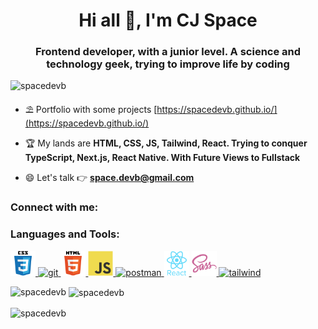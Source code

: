 <h1 align="center">Hi all 👋, I'm CJ Space</h1>
<h3 align="center">Frontend developer, with a junior level. A science and technology geek, trying to improve life by coding</h3>

<p align="left"> <img src="https://komarev.com/ghpvc/?username=spacedevb&label=Profile%20views&color=0e75b6&style=flat" alt="spacedevb" /> </p>

- ⛱️ Portfolio with some projects [https://spacedevb.github.io/](https://spacedevb.github.io/)

- 🏆 My lands are **HTML, CSS, JS, Tailwind, React. Trying to conquer TypeScript, Next.js, React Native. With Future Views to Fullstack**

- 😄 Let's talk 👉 **space.devb@gmail.com**

<h3 align="left">Connect with me:</h3>
<p align="left">
</p>

<h3 align="left">Languages and Tools:</h3>
<p align="left"> <a href="https://www.w3schools.com/css/" target="_blank" rel="noreferrer"> <img src="https://raw.githubusercontent.com/devicons/devicon/master/icons/css3/css3-original-wordmark.svg" alt="css3" width="40" height="40"/> </a> <a href="https://git-scm.com/" target="_blank" rel="noreferrer"> <img src="https://www.vectorlogo.zone/logos/git-scm/git-scm-icon.svg" alt="git" width="40" height="40"/> </a> <a href="https://www.w3.org/html/" target="_blank" rel="noreferrer"> <img src="https://raw.githubusercontent.com/devicons/devicon/master/icons/html5/html5-original-wordmark.svg" alt="html5" width="40" height="40"/> </a> <a href="https://developer.mozilla.org/en-US/docs/Web/JavaScript" target="_blank" rel="noreferrer"> <img src="https://raw.githubusercontent.com/devicons/devicon/master/icons/javascript/javascript-original.svg" alt="javascript" width="40" height="40"/> </a> <a href="https://postman.com" target="_blank" rel="noreferrer"> <img src="https://www.vectorlogo.zone/logos/getpostman/getpostman-icon.svg" alt="postman" width="40" height="40"/> </a> <a href="https://reactjs.org/" target="_blank" rel="noreferrer"> <img src="https://raw.githubusercontent.com/devicons/devicon/master/icons/react/react-original-wordmark.svg" alt="react" width="40" height="40"/> </a> <a href="https://sass-lang.com" target="_blank" rel="noreferrer"> <img src="https://raw.githubusercontent.com/devicons/devicon/master/icons/sass/sass-original.svg" alt="sass" width="40" height="40"/> </a> <a href="https://tailwindcss.com/" target="_blank" rel="noreferrer"> <img src="https://www.vectorlogo.zone/logos/tailwindcss/tailwindcss-icon.svg" alt="tailwind" width="40" height="40"/> </a> </p>

<p><img align="left" src="https://github-readme-stats.vercel.app/api/top-langs?username=spacedevb&show_icons=true&locale=en&layout=compact" alt="spacedevb" /></p>

<p>&nbsp;<img align="center" src="https://github-readme-stats.vercel.app/api?username=spacedevb&show_icons=true&locale=en" alt="spacedevb" /></p>

<p><img align="center" src="https://github-readme-streak-stats.herokuapp.com/?user=spacedevb&" alt="spacedevb" /></p>
